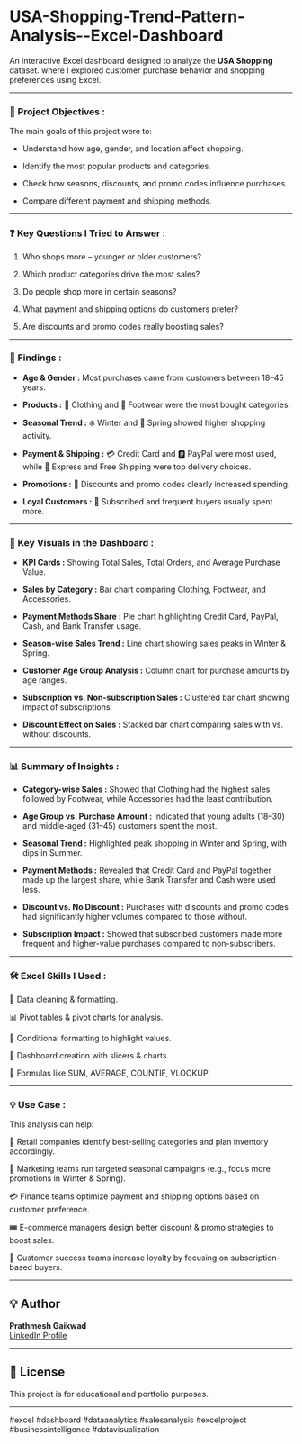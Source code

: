 # USA-Shopping-Trend-Pattern-Analysis--Excel-Dashboard

An interactive Excel dashboard designed to analyze the **USA Shopping** dataset. where I explored customer purchase behavior and shopping preferences using Excel.

---

### 🎯 Project Objectives :

The main goals of this project were to:

   - Understand how age, gender, and location affect shopping.     

   - Identify the most popular products and categories.

   - Check how seasons, discounts, and promo codes influence purchases.

   - Compare different payment and shipping methods.

---
### ❓ Key Questions I Tried to Answer :

   1. Who shops more – younger or older customers?

   2. Which product categories drive the most sales? 

   3. Do people shop more in certain seasons? 

   4. What payment and shipping options do customers prefer? 

   5. Are discounts and promo codes really boosting sales?
---

### 🔑 Findings :

  - **Age & Gender :** Most purchases came from customers between 18–45 years.

  - **Products :** 👕 Clothing and 👟 Footwear were the most bought categories. 

  - **Seasonal Trend :** ❄️ Winter and 🌸 Spring showed higher shopping activity. 

  - **Payment & Shipping :** 💳 Credit Card and 🅿️ PayPal were most used, while 🚚 Express and Free Shipping were top delivery choices.

  - **Promotions :** 🎁 Discounts and promo codes clearly increased spending. 

  - **Loyal Customers :** 🔄 Subscribed and frequent buyers usually spent more. 

---
### 📌 Key Visuals in the Dashboard :

- **KPI Cards :** Showing Total Sales, Total Orders, and Average Purchase Value.

- **Sales by Category :** Bar chart comparing Clothing, Footwear, and Accessories.

- **Payment Methods Share :** Pie chart highlighting Credit Card, PayPal, Cash, and Bank Transfer usage.

- **Season-wise Sales Trend :** Line chart showing sales peaks in Winter & Spring.

- **Customer Age Group Analysis :** Column chart for purchase amounts by age ranges.

- **Subscription vs. Non-subscription Sales :** Clustered bar chart showing impact of subscriptions.

- **Discount Effect on Sales :** Stacked bar chart comparing sales with vs. without discounts.

---

### 📊 Summary of Insights :

 - **Category-wise Sales :** Showed that Clothing had the highest sales, followed by Footwear, while Accessories had the least contribution.

 - **Age Group vs. Purchase Amount :** Indicated that young adults (18–30) and middle-aged (31–45) customers spent the most.

 - **Seasonal Trend :** Highlighted peak shopping in Winter and Spring, with dips in Summer.

 - **Payment Methods :** Revealed that Credit Card and PayPal together made up the largest share, while Bank Transfer and Cash were used less.

 - **Discount vs. No Discount :** Purchases with discounts and promo codes had significantly higher volumes compared to those without.

 - **Subscription Impact :** Showed that subscribed customers made more frequent and higher-value purchases compared to non-subscribers.

---

### 🛠️ Excel Skills I Used :

🧹 Data cleaning & formatting.

📊 Pivot tables & pivot charts for analysis.

🎨 Conditional formatting to highlight values.

📌 Dashboard creation with slicers & charts.

🔢 Formulas like SUM, AVERAGE, COUNTIF, VLOOKUP.

----

### 💡 Use Case :

This analysis can help:

🏬 Retail companies identify best-selling categories and plan inventory accordingly.

📅 Marketing teams run targeted seasonal campaigns (e.g., focus more promotions in Winter & Spring).

💳 Finance teams optimize payment and shipping options based on customer preference.

🎟️ E-commerce managers design better discount & promo strategies to boost sales.

🔄 Customer success teams increase loyalty by focusing on subscription-based buyers.

---

## 💡 Author
**Prathmesh Gaikwad**  
[LinkedIn Profile](https://www.linkedin.com/in/prathmesh-gaikwad-bbb142322/)

---

## 📄 License
This project is for educational and portfolio purposes.

---

#excel #dashboard #dataanalytics #salesanalysis #excelproject #businessintelligence #datavisualization
